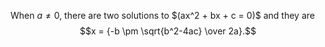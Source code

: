 
When $a \ne 0$, there are two solutions to $\(ax^2 + bx + c = 0\)\$ and they are
$$x = {-b \pm \sqrt{b^2-4ac} \over 2a}.$$